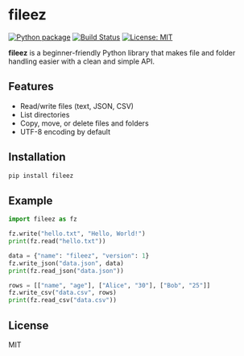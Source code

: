 # fileez

[![Python package](https://img.shields.io/pypi/v/fileez.svg)](https://pypi.org/project/fileez/)
[![Build Status](https://github.com/Rasa8877/fileez/actions/workflows/python-package.yml/badge.svg)](https://github.com/Rasa8877/fileez/actions)
[![License: MIT](https://img.shields.io/badge/License-MIT-yellow.svg)](LICENSE)

**fileez** is a beginner-friendly Python library that makes file and folder handling easier with a clean and simple API.

## Features

- Read/write files (text, JSON, CSV)
- List directories
- Copy, move, or delete files and folders
- UTF-8 encoding by default

## Installation

```bash
pip install fileez
```

## Example

```python
import fileez as fz

fz.write("hello.txt", "Hello, World!")
print(fz.read("hello.txt"))

data = {"name": "fileez", "version": 1}
fz.write_json("data.json", data)
print(fz.read_json("data.json"))

rows = [["name", "age"], ["Alice", "30"], ["Bob", "25"]]
fz.write_csv("data.csv", rows)
print(fz.read_csv("data.csv"))
```

## License

MIT